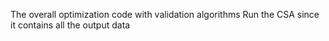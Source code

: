 The overall optimization code with validation algorithms
Run the CSA since it contains all the output data
